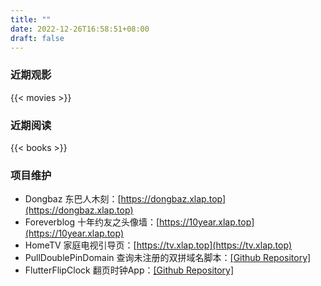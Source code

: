 ```yaml
---
title: ""
date: 2022-12-26T16:58:51+08:00
draft: false
---
```

### 近期观影

{{< movies >}}

### 近期阅读

{{< books >}}

### 项目维护

* Dongbaz 东巴人木刻：[https://dongbaz.xlap.top](https://dongbaz.xlap.top)
* Foreverblog 十年约友之头像墙：[https://10year.xlap.top](https://10year.xlap.top)
* HomeTV 家庭电视引导页：[https://tv.xlap.top](https://tv.xlap.top)
* PullDoublePinDomain 查询未注册的双拼域名脚本：[[Github Repository]](https://github.com/liuchaowen/pull-double-pinyin-domain.git)
* FlutterFlipClock 翻页时钟App：[[Github Repository]](https://e.coding.net/cheman/app/flutter_flipclock.git)
